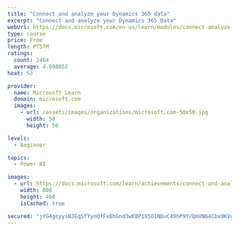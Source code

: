 ```yaml
---
title: "Connect and analyze your Dynamics 365 data​"
excerpt: "Connect and analyze your Dynamics 365 Data​"
webUrl: https://docs.microsoft.com/en-us/learn/modules/connect-analyze-dynamics-365-data/
type: course
price: Free
length: PT57M
ratings:
  count: 2464
  average: 4.698052
heat: 53

provider:
  name: Microsoft Learn
  domain: microsoft.com
  images:
    - url: /assets/images/organizations/microsoft.com-50x50.jpg
      width: 50
      height: 50

levels:
  - Beginner

topics:
  - Power BI

images:
  - url: https://docs.microsoft.com/learn/achievements/connect-and-analyze-your-microsoft-dynamics-365-data-social.png
    width: 800
    height: 400
    isCached: true

secured: "jYG4gcyysNJEqSfYynQfFxBhGnd3wKBP195OlNDuC49hP9Y/QmVN64CbxOKVg+l9GUywqIT4L6LVP9VppRtNwQLninR8YRWWE0CuSGktJjsmkfR2lcViT/2lkcGO+w/NNMoOYH0izqPW7dA8FYZRSbYwLEVWXef2Pi1BhmuodFXfayulrYLNpKKoMi/I257RAyhju9X6LS5G3Hf1GicSJ2gd3ksNxSjLmxzTacYZwTUacCmGyb3gJvci2p+b7UCnhGUOo0wAlTRiX0ICTm71b8iU6JtBweeM6+abzZC7md6y5MjRkuy3Xp9ysfxCwIqRfCOegVlONMTNVFSBcc2QK2BKjpY5p2EygGCqAnrvIUyW4A5vR73i2lNsLQE3uH4ICrLoiOvrrxvJ35/lRMYYrJA6OT51Bk6EAQB+syIrTqA=;qOZgLsVn26c9dNyyx13iRA=="
---
```


